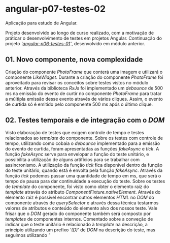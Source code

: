 # angular-p07-testes-02

Aplicação para estudo de Angular.

Projeto desenvolvido ao longo de curso realizado, com a motivação de práticar o desenvolvimento de testes em projetos Angular. Continuação do projeto _'[angular-p06-testes-01](https://github.com/gpovidaiko/angular-p06-testes-01)'_, desenvolvido em módulo anterior.

## 01. Novo componente, nova complexidade

Criação do componente _PhotoFrame_ que conterá uma imagem e utilizará o componente _LikeWidget_. Durante a criação do componente _PhotoFrame_ foi aproveitado para revisar os conceitos sobre testes vistos no módulo anterior.
Através da biblioteca _RxJs_ foi implementado um _debounce_ de 500 ms na emissão do evento de curtir no componente _PhotoFrame_ para tratar a múltipla emissão desse evento através de vários cliques. Assim, o evento de curtida só é emitido pelo componente 500 ms após o último clique.

## 02. Testes temporais e de integração com o _DOM_

Visto elaboração de testes que exigem controle de tempo e testes relacionados ao _template_ do componente.
Sobre os testes com controle de tempo, utilizando como cobaia o _debounce_ implementado para a emissão do evento de curtida, foram apresentadas as funções _fakeAsync_ e _tick_.
A função _fakeAsync_ serve para envelopar a função do teste unitário, e possibilita a utilização de alguns artifícios para se trabalhar com assincronismo.
A utilização da função _tick_ fica disponível dentro da função do teste unitário, quando está é envolta pela função _fakeAsync_. Através da função _tick_ podemos passar uma quantidade de tempo em ms, que será o tempo de pausa para dar continuidade a execução do teste.
Sobre os testes de _template_ do componente, foi visto como obter o elemento raiz do _template_ através do atributo _ComponentFixture.nativeElement_. Através do elemento raiz é possível encontrar outros elementos _HTML_ no _DOM_ do componente através de _querySelector_ e através dessa técnica testarmos valores de atributos e conteúdo do elemento alvo dos nossos teste. Vale frisar que o _DOM_ gerado do componente também será composto por _templates_ de componentes internos. 
Comentado sobre a conveção de indicar que o teste unitário é relacionado à _template_ na descrição, a princípio utilizando um prefixo _'(D)'_ de _DOM_ na descrição do teste, mas seguimos utilizando _'<Template>'_.

## 03. Lidando com eventos da _UI_

Visto como simular eventos de _UI_, como de clique e de teclado, através do método _HTMLElement.dispatchEvent_, que recebe uma instância com informações de acordo com o tipo de evento. Cliques também são possíveis de simular através da própria função _HTMLElement.click_.
Implementado diretiva para unificar os eventos de clique e de tecla _'Enter'_ pressionada, com a promessa de eles compartilharem a mesma chamada de método, mas o real incentivo foi para ver como implementar testes unitários em diretivas.
Visto método de teste de diretivas utilizando um componente básico e simples, implementado diretamente no arquivo de teste e através de uma instância de _ComponentFixture_ desse componente que podemos acessar o elemento _HTML_ que utiliza a diretiva e testar o seu comportamento. Achei interessante e convencional chamar este componente de _DumbComponent_
Comentado sobre a diferença entre se trabalhar com _ComponentFixture.debugElement_ e _ComponentFixture.nativeElement_. Ambos são formas de acessar o elemento raiz do _template_, sendo o _ComponentFixture.debugElement_ uma espécie de camada para acessar a instância de _ComponentFixture.nativeElement_, disponibilizando alguns métodos utilitarios para _debugar_ o _template_ de maneira diferente.

## 04. Cuidados com a abstração do Angular

Criado serviço para recuperar uma lista de fotos através da _API_ disponibilizada para o projeto.
Criado o componente _PhotoBoard_ para renderizar uma lista de fotos utilizando _PhotoFrame_. Renderizando a lista de fotos em 4 colunas. Como o componente recebe a lista como _Input_, é feito um pré-processamento na implementação do método _ngOnChanges_, para distribuir essa lista em uma matriz de 4 colunas sempre que houver atualização do valor.
Para testar a lógica implementada nessa seção, o arquivo de testes do componente teve implementado uma função para montar uma lista com determinada quantidade de elementos. Essa lista sendo instânciada e atribuída à propriedade do componente. Com isso, foi mencionada a peculiaridade de se testar uma lógica presente na implementação do método _ngOnChanges_.
Foram apresentados dois caminhos para disparar a execução do método _onChanges_. A primeira programaticamente, através da instânciação do classe SimpleChanges, passada como parâmetro de entrada do método. A segunda através da utilização de um _DumbComponent_, responsável por passar o valor de _Input_ para o componente e disponibilizar acesso para a instância do mesmo.

## 05. Avançando nos testes

Ajustes para trabalhar com roteamento de componentes, criando o componente _PhotoList_ que atenderá a rota _'~/photos'_. Qualquer rota não encontrada será redirecionada para _'~/photos'_. O componente _PhotoList_ será composto pelo componente _PhotoBoard_, para quem será passado o _observable_ de consulta à lista de fotos. Enquanto a lista é carregada, um _spinner_ deverá ser apresentado.
Devido a utilização da função de criação de uma lista de photos para teste em vários testes unitários do projeto, ela foi centralizada em um arquivo chamado _build-photo-list.function.ts_.
O componente _PhotoList_ serviu como base para abordar diferentes formas de se testar e simular a comunicação com um serviço.
Inicialmente visto como testar o necessário sobre o componente injetando uma instância de um serviço _PhotoBoardService_ à ser utilizado em nossos testes. Com essa instância de serviço injetada, utilizado _spyOn_ para programar um retorno específico, no caso a lista de fotos utilizada para teste, sempre que o método _getPhotos_ for chamado.
Outra forma vista para simular o comportamento do serviço _PhotoBoardService_, para ter controle sobre seus retornos, foi a criação de um _mock_ por valor, onde é criada uma classe para substituir a instância do serviço em sua própria configuração no módulo de teste, utilizando a propriedade _useValue_.
Por último, foi vista a forma de criação de uma classe _mock_ de outra classe. O _mock_ por classe é configurado no módulo de teste assim como o _mock_ por valor, mas no caso é utilizada a propriedade _useClass_.
Para o teste de serviços que utilizam o _HttpClientModule_ para estabelecer comunicação com o mundo externo ao projeto, lembrando que testes unitários devem ser fechados e independentes, foi apresentado o uso de _HttpClientTestingModule_. Comentado sobre o interesse em se testar métodos que lidam diretamente com comunicações _HTTP_ e realizam algum pré processamento sobre o retorno. Utilizando _HttpClientTestingModule_ no módulo do teste unitário, podemos injetar uma instância de _HttpTestingController_ e através dela podemos informar o _endpoint_ que será consumido (_expectOne_) e quais dados serão retornados (_flush_).
